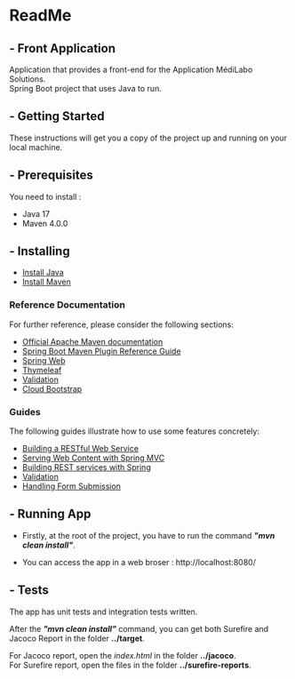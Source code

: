 # **ReadMe**


## - **Front Application**

Application that provides a front-end for the Application MédiLabo Solutions. </br>
Spring Boot project that uses Java to run.


## - **Getting Started**

These instructions will get you a copy of the project up and running on your local machine.


## - **Prerequisites**

You need to install :
* Java 17
* Maven 4.0.0


## - **Installing**

* [Install Java](https://docs.oracle.com/javase/8/docs/technotes/guides/install/install_overview.html)
* [Install Maven](https://maven.apache.org/install.html)

### Reference Documentation

For further reference, please consider the following sections:
* [Official Apache Maven documentation](https://maven.apache.org/guides/index.html)
* [Spring Boot Maven Plugin Reference Guide](https://docs.spring.io/spring-boot/docs/3.0.6/maven-plugin/reference/html/)
* [Spring Web](https://docs.spring.io/spring-boot/docs/3.0.6/reference/htmlsingle/#web)
* [Thymeleaf](https://docs.spring.io/spring-boot/docs/3.0.6/reference/htmlsingle/#web.servlet.spring-mvc.template-engines)
* [Validation](https://docs.spring.io/spring-boot/docs/3.0.6/reference/htmlsingle/#io.validation)
* [Cloud Bootstrap](https://docs.spring.io/spring-cloud-commons/docs/current/reference/html/)

### Guides

The following guides illustrate how to use some features concretely:
* [Building a RESTful Web Service](https://spring.io/guides/gs/rest-service/)
* [Serving Web Content with Spring MVC](https://spring.io/guides/gs/serving-web-content/)
* [Building REST services with Spring](https://spring.io/guides/tutorials/rest/)
* [Validation](https://spring.io/guides/gs/validating-form-input/)
* [Handling Form Submission](https://spring.io/guides/gs/handling-form-submission/)


## - **Running App**

- Firstly, at the root of the project, you have to run the command ***"mvn clean install"***.

- You can access the app in a web broser : http://localhost:8080/


## - **Tests**

The app has unit tests and integration tests written. </br>

After the ***"mvn clean install"*** command, you can get both Surefire and Jacoco Report 
in the folder **../target**. </br>

For Jacoco report, open the *index.html* in the folder **../jacoco**. </br>
For Surefire report, open the files in the folder **../surefire-reports**. </br>


